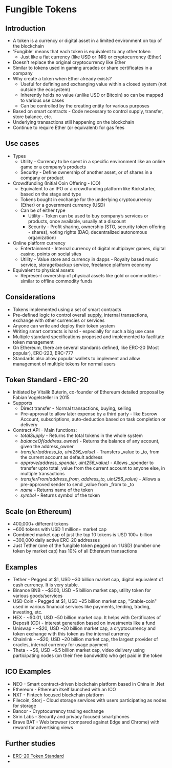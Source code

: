 # Fungible Tokens


## Introduction
* A token is a currency or digital asset in a limited environment on top of the blockchain
* 'Fungible' means that each token is equivalent to any other token
  * Just like a fiat currency (like USD or INR) or cryptocurrency (Ether)
* Doesn't replace the original cryptocurrency like Ether
* Similar to tokens used in gaming arcades or share certificates in a company
* Why create a token when Ether already exists?
  * Useful for defining and exchanging value within a closed system (not outside the ecosystem)
  * Inherently holds no value (unlike USD or Bitcoin) so can be mapped to various use cases
  * Can be controlled by the creating entity for various purposes
* Based on smart contracts - Code necessary to control supply, transfer, store balance, etc.
* Underlying transactions still happening on the blockchain
* Continue to require Ether (or equivalent) for gas fees

## Use cases
* Types
  * Utility - Currency to be spent in a specific environment like an online game or a company’s products 
  * Security - Define ownership of another asset, or of shares in a company or product
* Crowdfunding (Initial Coin Offering - ICO)
  * Equivalent to an IPO or a crowdfunding platform like Kickstarter, based on the stage and type 
  * Tokens bought in exchange for the underlying cryptocurrency (Ether) or a government currency (USD)
  * Can be of either type
    * Utility - Token can be used to buy company’s services or products, once available, usually at a discount 
    * Security - Profit sharing, ownership (STO, security token offering - shares), voting rights (DAO, decentralized autonomous organization)
* Online platform currency 
  * Entertainment - Internal currency of digital multiplayer games, digital casino, points on social sites 
  * Utility - Value store and currency in dapps - Royalty based music service, storage/backup service, freelance platform economy 
* Equivalent to physical assets
  * Represent ownership of physical assets like gold or commodities - similar to offline commodity funds

## Considerations
* Tokens implemented using a set of smart contracts
* Pre-defined logic to control overall supply, internal transactions, exchange with other currencies or services
* Anyone can write and deploy their token system
* Writing smart contracts is hard - especially for such a big use case
* Multiple standard specifications proposed and implemented to facilitate token management
* On Ethereum, there are several standards defined, like ERC-20 (Most popular), ERC-223, ERC-777
* Standards also allow popular wallets to implement and allow management of multiple tokens for normal users

## Token Standard - ERC-20
* Initiated by Vitalik Buterin, co-founder of Ethereum detailed proposal by Fabian Vogelsteller in 2015
* Supports
  * Direct transfer - Normal transactions, buying, selling
  * Pre-approval to allow later expense by a third party - like Escrow Account, subscriptions, auto-deduction based on task completion or delivery
* Contract API - Main functions:
  * _totalSupply_ - Returns the total tokens in the whole system
  * _balanceOf(address_owner)_ - Returns the balance of any account, given the address_owner 
  * _transfer(address_to, uint256_value)_ - Transfers _value to _to, from the current account as default address
  * _approve(address_spender, uint256_value)_ - Allows _spender to transfer upto total _value from the current account to anyone else, in multiple transactions
  * _transferFrom(address_from, address_to, uint256_value)_ - Allows a pre-approved sender to send _value from _from to _to
  * _name_ - Returns name of the token
  * _symbol_ - Returns symbol of the token

## Scale (on Ethereum)
* 400,000+ different tokens
* ~600 tokens with USD 1 million+ market cap
* Combined market cap of just the top 10 tokens is USD 100+ billion
* ~300,000 daily active ERC-20 addresses
* Just Tether (one of the fungible token pegged on 1 USD) (number one token by market cap) has 10% of all Ethereum transactions

## Examples
* Tether - Pegged at $1, USD ~30 billion market cap, digital equivalent of cash currency. It is very stable.
* Binance BNB - ~$300, USD ~5 billion market cap, utility token for various goods/services
* USD Coin - Pegged at $1, USD ~25 billion market cap, "Stable-coin" used in various financial services like payments, lending, trading, investing, etc.
* HEX - ~$0.01, USD ~50 billion market cap. It helps with Certificates of Deposit (CD) - interest generation based on investments like a fund
* Uniswap - ~$20, USD ~20 billion market cap, a cryptocurrency and token exchange with this token as the internal currency
* Chainlink - ~$20, USD ~20 billion market cap, the largest provider of oracles, internal currency for usage payment
* Theta - ~$6, USD ~6.5 billion market cap, video delivery using participating nodes (on their free bandwidth) who get paid in the token

## ICO Examples
* NEO - Smart contract-driven blockchain platform based in China in .Net
* Ethereum - Ethereum itself launched with an ICO
* NXT - Fintech focused blockchain platform
* Filecoin, Storj - Cloud storage services with users participating as nodes for storage
* Bancor - Cryptocurrency trading exchange
* Sirin Labs - Security and privacy focused smartphones
* Brave BAT - Web browser (compared against Edge and Chrome) with reward for advertising views

## Further studies
* [ERC-20 Token Standard](https://ethereum.org/en/developers/docs/standards/tokens/erc-20/)
* 